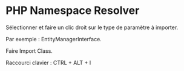 # PHP Namespace Resolver

Sélectionner et faire un clic droit sur le type de paramètre à importer.

Par exemple : EntityManagerInterface.

Faire Import Class.

Raccourci clavier : CTRL + ALT + I
